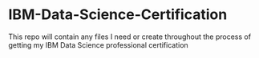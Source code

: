 # IBM-Data-Science-Certification
This repo will contain any files I need or create throughout the process of getting my IBM Data Science professional certification
